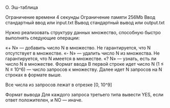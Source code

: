 O. Эш-таблица

Ограничение времени	4 секунды
Ограничение памяти	256Mb
Ввод	стандартный ввод или input.txt
Вывод	стандартный вывод или output.txt

Нужно реализовать структуру данных множество, способную быстро выполнять следующие операции:

«+ N» — добавить число N в множество. Не гарантируется, что N отсутствует в множестве.
«- N» — удалить число N из множества. Не гарантируется, что N имеется в множестве.
«? N» — узнать, есть ли число N в множестве.
Формат ввода
В первой строке идет число N (1 ≤ N ≤ 10^6) — число запросов к множеству. Далее идет N запросов на N строках в формате выше.

Все числа из запросов лежат в отрезке [0, 10^9]

Формат вывода
Для каждого запроса третьего типа вывести YES, если ответ положителен, и NO — иначе.

